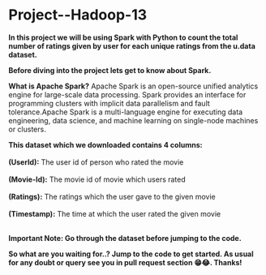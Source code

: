 # Project--Hadoop-13

**In this project we will be using Spark with Python to count the total number of ratings given by user for each unique ratings from the u.data dataset.**

**Before diving into the project lets get to know about Spark.**

**What is Apache Spark?**
Apache Spark is an open-source unified analytics engine for large-scale data processing. Spark provides an interface for programming clusters with implicit data parallelism and fault tolerance.Apache Spark is a multi-language engine for executing data engineering, data science, and machine learning on single-node machines or clusters.

**This dataset which we downloaded contains 4 columns:** <br></br>
 **(UserId):** The user id of person who rated the movie<br></br>
 **(Movie-Id):** The movie id of movie which users rated<br></br>
 **(Ratings):** The ratings which the user gave to the given movie<br></br>
 **(Timestamp):** The time at which the user rated the given movie<br></br>

 **Important Note: Go through the dataset before jumping to the code.**

 **So what are you waiting for..? Jump to the code to get started. As usual for any doubt or query see you in pull request section 😁😂. Thanks!**
